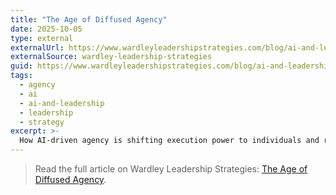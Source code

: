 ```yaml
---
title: "The Age of Diffused Agency"
date: 2025-10-05
type: external
externalUrl: https://www.wardleyleadershipstrategies.com/blog/ai-and-leadership/age-of-diffused-agency
externalSource: wardley-leadership-strategies
guid: https://www.wardleyleadershipstrategies.com/blog/ai-and-leadership/age-of-diffused-agency
tags:
  - agency
  - ai
  - ai-and-leadership
  - leadership
  - strategy
excerpt: >-
  How AI-driven agency is shifting execution power to individuals and redefining leadership priorities.
---
```


> Read the full article on Wardley Leadership Strategies: [The Age of Diffused Agency](https://www.wardleyleadershipstrategies.com/blog/ai-and-leadership/age-of-diffused-agency).
